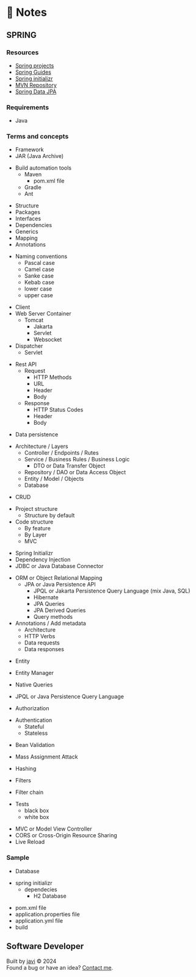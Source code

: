 # :memo: Notes
## SPRING
### Resources
- [Spring projects](https://spring.io/projects)
- [Spring Guides](https://spring.io/guides)
- [Spring initializr](https://start.spring.io/)
- [MVN Repository](https://mvnrepository.com/)
- [Spring Data JPA](https://docs.spring.io/spring-data/jpa/reference/)
### Requirements
- Java
### Terms and concepts
- Framework
- JAR (Java Archive)
* Build automation tools
  * Maven
    - pom.xml file
  - Gradle
  - Ant
- Structure
- Packages
- Interfaces
- Dependencies
- Generics
- Mapping
- Annotations

* Naming conventions
  - Pascal case
  - Camel case
  - Sanke case
  - Kebab case
  - lower case
  - upper case

- Client
- Web Server Container
  * Tomcat
    - Jakarta
    - Servlet
    - Websocket
- Dispatcher
  - Servlet
* Rest API
  * Request
    - HTTP Methods
    - URL
    - Header
    - Body
  * Response
    - HTTP Status Codes
    - Header
    - Body

- Data persistence
* Architecture / Layers
  - Controller / Endpoints / Rutes
  * Service / Business Rules / Business Logic
    - DTO or Data Transfer Object
  - Repository / DAO or Data Access Object
  - Entity / Model / Objects
  - Database
- CRUD

* Project structure
  - Structure by default
* Code structure
  - By feature
  - By Layer
  - MVC

- Spring Initializr
- Dependency Injection
- JDBC or Java Database Connector
* ORM or Object Relational Mapping
  * JPA or Java Persistence API
    - JPQL or Jakarta Persistence Query Language (mix Java, SQL)
    - Hibernate
    - JPA Queries
    - JPA Derived Queries
    - Query methods
* Annotations / Add metadata
  - Architecture
  - HTTP Verbs
  - Data requests
  - Data responses

- Entity
- Entity Manager

- Native Queries
- JPQL or Java Persistence Query Language

- Authorization
* Authentication
  - Stateful
  - Stateless

- Bean Validation

- Mass Assignment Attack

- Hashing
- Filters
- Filter chain

* Tests
  - black box
  - white box

- MVC or Model View Controller
- CORS or Cross-Origin Resource Sharing
- Live Reload
### Sample
- Database
* spring initializr
  * dependecies
    - H2 Database
- pom.xml file
- application.properties file
- application.yml file
- build
## Software Developer
Built by [javi](https://github.com/javierandres-dev/) :copyright: 2024  
Found a bug or have an idea? [Contact me](https://www.linkedin.com/in/javierandres-dev/).
